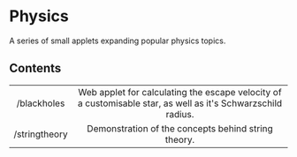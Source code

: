 #  Physics

A series of small applets expanding popular physics topics.

## Contents
|  |  |
| :---: | :---: |
| /blackholes | Web applet for calculating the escape velocity of a customisable star, as well as it's Schwarzschild radius. |
| /stringtheory | Demonstration of the concepts behind string theory. |